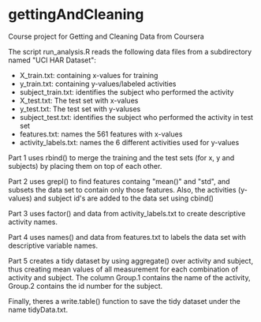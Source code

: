 # gettingAndCleaning  
Course project for Getting and Cleaning Data from Coursera  

The script run_analysis.R reads the following data files from a subdirectory named "UCI HAR Dataset":  
* X_train.txt: containing x-values for training 
* y_train.txt: containing y-values/labeled activities 
* subject_train.txt: identifies the subject who performed the activity 
* X_test.txt: The test set with x-values
* y_test.txt: The test set with y-valuses
* subject_test.txt: identifies the subject who performed the activity in test set
* features.txt: names the 561 features with x-values
* activity_labels.txt: names the 6 different activities used for y-values

Part 1 uses rbind() to merge the training and the test sets (for x, y and subjects) by placing them on top of each other.  

Part 2 uses grepl() to find features containg "mean()" and "std", and subsets the data set to contain only those features. Also, the activities (y-values) and subject id's are added to the data set using cbind()  

Part 3 uses factor() and data from activity_labels.txt to create descriptive activity names.  

Part 4 uses names() and data from features.txt to labels the data set with descriptive variable names.

Part 5 creates a tidy dataset by using aggregate() over activity and subject, thus creating mean values of all measurement for each combination of activity and subject. The column Group.1 contains the name of the activity, Group.2 contains the id number for the subject.  

Finally, theres a write.table() function to save the tidy dataset under the name tidyData.txt.
